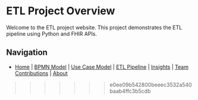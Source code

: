 # ETL Project Overview

Welcome to the ETL project website. This project demonstrates the ETL pipeline using Python and FHIR APIs.

## Navigation


- [Home](index.md) | [BPMN Model](bpmn.md) | [Use Case Model](use_case.md) | [ETL Pipeline](etl_pipeline.md) | [Insights](insights.md) | [Team Contributions](team.md) | [About](about.md)


>>>>>>> e0ee09b542800beeec3532a540baab4ffc3b5cdb
